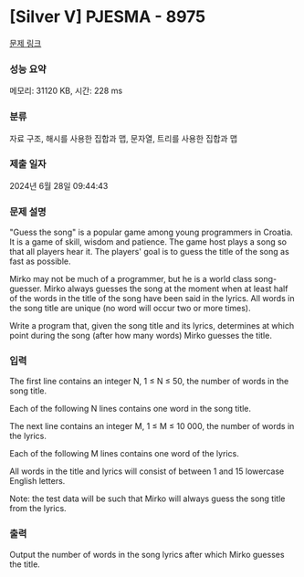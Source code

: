 # [Silver V] PJESMA - 8975 

[문제 링크](https://www.acmicpc.net/problem/8975) 

### 성능 요약

메모리: 31120 KB, 시간: 228 ms

### 분류

자료 구조, 해시를 사용한 집합과 맵, 문자열, 트리를 사용한 집합과 맵

### 제출 일자

2024년 6월 28일 09:44:43

### 문제 설명

<p>"Guess the song" is a popular game among young programmers in Croatia. It is a game of skill, wisdom and patience. The game host plays a song so that all players hear it. The players' goal is to guess the title of the song as fast as possible. </p>

<p>Mirko may not be much of a programmer, but he is a world class song-guesser. Mirko always guesses the song at the moment when at least half of the words in the title of the song have been said in the lyrics. All words in the song title are unique (no word will occur two or more times). </p>

<p>Write a program that, given the song title and its lyrics, determines at which point during the song (after how many words) Mirko guesses the title. </p>

### 입력 

 <p>The first line contains an integer N, 1 ≤ N ≤ 50, the number of words in the song title. </p>

<p>Each of the following N lines contains one word in the song title. </p>

<p>The next line contains an integer M, 1 ≤ M ≤ 10 000, the number of words in the lyrics. </p>

<p>Each of the following M lines contains one word of the lyrics. </p>

<p>All words in the title and lyrics will consist of between 1 and 15 lowercase English letters. </p>

<p>Note: the test data will be such that Mirko will always guess the song title from the lyrics. </p>

### 출력 

 <p>Output the number of words in the song lyrics after which Mirko guesses the title. </p>

